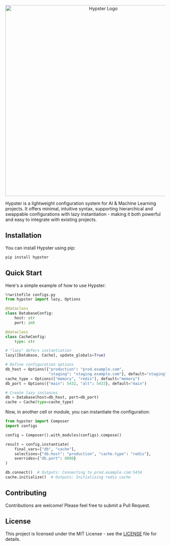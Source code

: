 <p align="center">
  <img src="assets/hypster_with_text.png" alt="Hypster Logo" width="600"/>
</p>

Hypster is a lightweight configuration system for AI & Machine Learning projects. 
It offers minimal, intuitive syntax, supporting hierarchical and swappable configurations with lazy instantiation - making it both powerful and easy to integrate with existing projects.

## Installation

You can install Hypster using pip:

```bash
pip install hypster
```

## Quick Start

Here's a simple example of how to use Hypster:

```python
%%writefile configs.py
from hypster import lazy, Options

@dataclass
class DatabaseConfig:
    host: str
    port: int

@dataclass
class CacheConfig:
    type: str

# "lazy" defers instantiation
lazy([Database, Cache], update_globals=True)

# Define configuration options
db_host = Options({"production": "prod.example.com", 
                   "staging": "staging.example.com"}, default="staging")
cache_type = Options(["memory", "redis"], default="memory")
db_port = Options({"main": 5432, "alt": 5433}, default="main")

# Create lazy instances
db = Database(host=db_host, port=db_port)
cache = Cache(type=cache_type)
```

Now, in another cell or module, you can instantiate the configuration:

```python
from hypster import Composer
import configs

config = Composer().with_modules(configs).compose()

result = config.instantiate(
    final_vars=["db", "cache"],
    selections={"db.host": "production", "cache.type": "redis"},
    overrides={"db.port": 8000}
)

db.connect()  # Outputs: Connecting to prod.example.com:5434
cache.initialize()  # Outputs: Initializing redis cache
```

## Contributing

Contributions are welcome! Please feel free to submit a Pull Request.

## License

This project is licensed under the MIT License - see the [LICENSE](LICENSE) file for details.